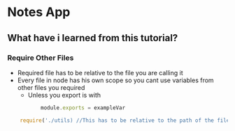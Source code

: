 # Notes App
## What have i learned from this tutorial?
### Require Other Files
*   Required file has to be relative to the file you are calling it
*   Every file in node has his own scope so you cant use variables from other files you required
    *   Unless you export is with
        ```js
            module.exports = exampleVar
        ```
```js
    require('./utils) //This has to be relative to the path of the file your requiring it
```